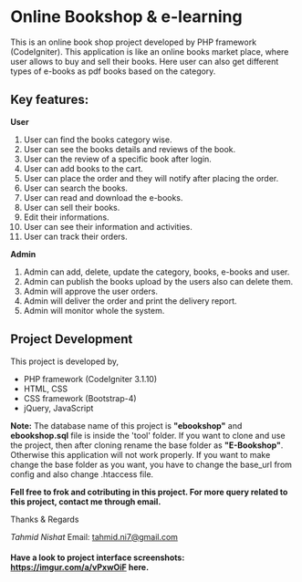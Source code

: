 # Online Bookshop & e-learning

This is an online book shop project developed by PHP framework (CodeIgniter). This application is like an online books market place, where user allows to buy and sell their books. Here user can also get different types of e-books as pdf books based on the category.

## Key features:
**User**
1. User can find the books category wise.
2. User can see the books details and reviews of the book.
3. User can the review of a specific book after login.
4. User can add books to the cart.
5. User can place the order and they will notify after placing the order.
6. User can search the books.
7. User can read and download the e-books.
8. User can sell their books.
9. Edit their informations.
10. User can see their information and activities.
11. User can track their orders.

**Admin**
1. Admin can add, delete, update the category, books, e-books and user.
2. Admin can publish the books upload by the users also can delete them.
3. Admin will approve the user orders.
4. Admin will deliver the order and print the delivery report.
5. Admin will monitor whole the system.

## Project Development
This project is developed by,
- PHP framework (CodeIgniter 3.1.10)
- HTML, CSS
- CSS framework (Bootstrap-4)
- jQuery, JavaScript

**Note:** The database name of this project is **"ebookshop"** and **ebookshop.sql** file is inside the 'tool' folder. If you want to clone and use the project, then after cloning rename the base folder as **"E-Bookshop"**. Otherwise this application will not work properly. If you want to make change the base folder as you want, you have to change the base_url from config and also change .htaccess file. 

**Fell free to frok and cotributing in this project. For more query related to this project, contact me through email.**

Thanks & Regards

*Tahmid Nishat*
Email: tahmid.ni7@gmail.com

#### Have a look to project interface screenshots: https://imgur.com/a/vPxwOiF here.

